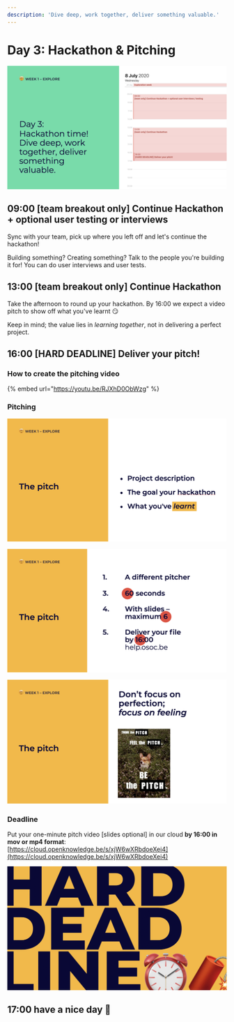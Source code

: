 ```yaml
---
description: 'Dive deep, work together, deliver something valuable.'
---
```


# Day 3: Hackathon & Pitching

![The calendar for today](../../.gitbook/assets/osoc-2020-cal-week-1.003.jpeg)

## 09:00 \[team breakout only\] Continue Hackathon + optional user testing or interviews

Sync with your team, pick up where you left off and let's continue the hackathon!

Building something? Creating something? Talk to the people you're building it for! You can do user interviews and user tests.

## 13:00 \[team breakout only\] Continue Hackathon

Take the afternoon to round up your hackathon. By 16:00 we expect a video pitch to show off what you've learnt 😏

Keep in mind; the value lies in _learning together_, not in delivering a perfect project.

## 16:00 \[HARD DEADLINE\] Deliver your pitch!

### How to create the pitching video 

{% embed url="https://youtu.be/RJXhD0ObWzg" %}

### Pitching 

![Content](../../.gitbook/assets/screenshot-2020-07-08-at-11.12.29.png)

![The form](../../.gitbook/assets/screenshot-2020-07-08-at-11.12.35.png)

![The feeling](../../.gitbook/assets/screenshot-2020-07-08-at-11.12.45.png)

### Deadline 

Put your one-minute pitch video \[slides optional\] in our cloud **by 16:00 in mov or mp4 format**: [https://cloud.openknowledge.be/s/xjW6wXRbdoeXei4](https://cloud.openknowledge.be/s/xjW6wXRbdoeXei4)

![](../../.gitbook/assets/screenshot-2020-07-07-at-23.32.03.png)



## 17:00 have a nice day 🥳

